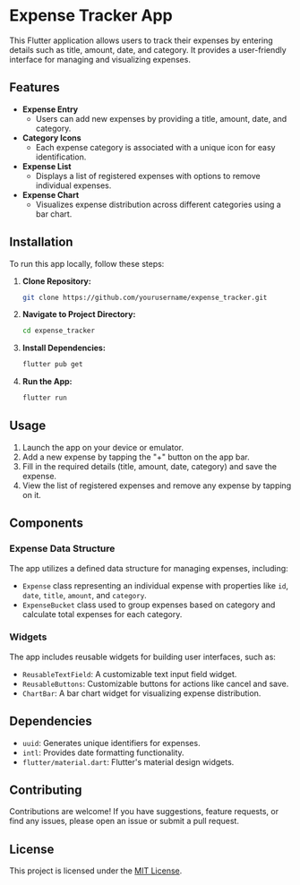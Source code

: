 
# Expense Tracker App

This Flutter application allows users to track their expenses by entering details such as title, amount, date, and category. It provides a user-friendly interface for managing and visualizing expenses.

## Features

- **Expense Entry**
  - Users can add new expenses by providing a title, amount, date, and category.
- **Category Icons**
  - Each expense category is associated with a unique icon for easy identification.
- **Expense List**
  - Displays a list of registered expenses with options to remove individual expenses.
- **Expense Chart**
  - Visualizes expense distribution across different categories using a bar chart.

## Installation

To run this app locally, follow these steps:

1. **Clone Repository:**
   ```bash
   git clone https://github.com/yourusername/expense_tracker.git
   ```

2. **Navigate to Project Directory:**
   ```bash
   cd expense_tracker
   ```

3. **Install Dependencies:**
   ```bash
   flutter pub get
   ```

4. **Run the App:**
   ```bash
   flutter run
   ```

## Usage

1. Launch the app on your device or emulator.
2. Add a new expense by tapping the "+" button on the app bar.
3. Fill in the required details (title, amount, date, category) and save the expense.
4. View the list of registered expenses and remove any expense by tapping on it.

## Components

### Expense Data Structure

The app utilizes a defined data structure for managing expenses, including:

- `Expense` class representing an individual expense with properties like `id`, `date`, `title`, `amount`, and `category`.
- `ExpenseBucket` class used to group expenses based on category and calculate total expenses for each category.

### Widgets

The app includes reusable widgets for building user interfaces, such as:

- `ReusableTextField`: A customizable text input field widget.
- `ReusableButtons`: Customizable buttons for actions like cancel and save.
- `ChartBar`: A bar chart widget for visualizing expense distribution.

## Dependencies

- `uuid`: Generates unique identifiers for expenses.
- `intl`: Provides date formatting functionality.
- `flutter/material.dart`: Flutter's material design widgets.

## Contributing

Contributions are welcome! If you have suggestions, feature requests, or find any issues, please open an issue or submit a pull request.

## License

This project is licensed under the [MIT License](LICENSE).
